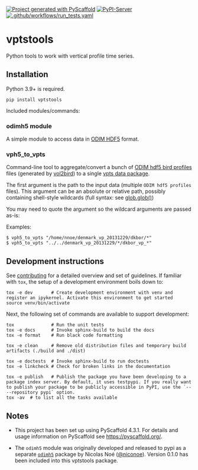 [![Project generated with PyScaffold](https://img.shields.io/badge/-PyScaffold-005CA0?logo=pyscaffold)](https://pyscaffold.org/)
[![PyPI-Server](https://img.shields.io/pypi/v/vptstools.svg)](https://pypi.org/project/vptstools/)
[![.github/workflows/run_tests.yaml](https://github.com/enram/vptstools/actions/workflows/run_tests.yaml/badge.svg)](https://github.com/enram/vptstools/actions/workflows/run_tests.yaml)
# vptstools

Python tools to work with vertical profile time series.

## Installation

Python 3.9+ is required.

```
pip install vptstools
```

Included modules/commands:

### odimh5 module

A simple module to access data in [ODIM HDF5](https://www.eumetnet.eu/wp-content/uploads/2019/01/ODIM_H5_v23.pdf) format.

### vph5_to_vpts

Command-line tool to aggregate/convert a bunch of [ODIM hdf5 bird profiles](https://github.com/adokter/vol2bird/wiki/ODIM-bird-profile-format-specification) files (generated by [vol2bird](https://github.com/adokter/vol2bird)) to a single [vpts data package](https://github.com/enram/vpts-dp).

The first argument is the path to the input data (multiple `ODIM hdf5 profiles` files). This argument can be an absolute or relative path, possibly containing shell-style wildcards (full syntax: see [glob.glob()](https://docs.python.org/3/library/glob.html#glob.glob))

You may need to quote the argument so the wildcard arguments are passed as-is:

Examples:

```
$ vph5_to_vpts "/home/nnoe/denmark_vp_20131229/dkbor/*"
$ vph5_to_vpts "../../denmark_vp_20131229/*/dkbor_vp_*"
```

## Development instructions

See [contributing](docs/contributing.md) for a detailed overview and set of guidelines. If familiar with `tox`,
the setup of a development environment boils down to:

```
tox -e dev       # Create development environment with venv and register an ipykernel. Activate this environment to get started
source venv/bin/activate
```

Next, the following set of commands are available to support development:

```
tox              # Run the unit tests
tox -e docs      # Invoke sphinx-build to build the docs
tox -e format    # Run black code formatting

tox -e clean     # Remove old distribution files and temporary build artifacts (./build and ./dist)

tox -e doctests  # Invoke sphinx-build to run doctests
tox -e linkcheck # Check for broken links in the documentation

tox -e publish   # Publish the package you have been developing to a package index server. By default, it uses testpypi. If you really want to publish your package to be publicly accessible in PyPI, use the `-- --repository pypi` option.
tox -av  # to list all the tasks available
```

<!-- pyscaffold-notes -->
## Notes

- This project has been set up using PyScaffold 4.3.1. For details and usage information on PyScaffold see https://pyscaffold.org/.

- The `odimh5` module was originally developed and released to pypi as a separate [`odimh5`](https://pypi.org/project/odimh5/) package by Nicolas Noé ([@niconoe](https://github.com/niconoe)). Version 0.1.0 has been included into this vptstools package.